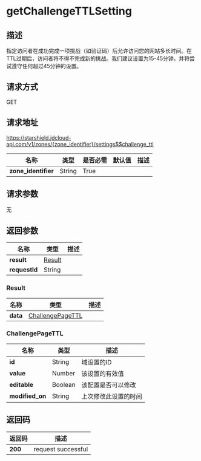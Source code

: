 # getChallengeTTLSetting


## 描述
指定访问者在成功完成一项挑战（如验证码）后允许访问您的网站多长时间。在TTL过期后，访问者将不得不完成新的挑战。我们建议设置为15-45分钟，并将尝试遵守任何超过45分钟的设置。


## 请求方式
GET

## 请求地址
https://starshield.jdcloud-api.com/v1/zones/{zone_identifier}/settings$$challenge_ttl

|名称|类型|是否必需|默认值|描述|
|---|---|---|---|---|
|**zone_identifier**|String|True| | |

## 请求参数
无


## 返回参数
|名称|类型|描述|
|---|---|---|
|**result**|[Result](getChallengeTTLSetting#result)| |
|**requestId**|String| |

### <div id="result">Result</div>
|名称|类型|描述|
|---|---|---|
|**data**|[ChallengePageTTL](getChallengeTTLSetting#challengepagettl)| |
### <div id="challengepagettl">ChallengePageTTL</div>
|名称|类型|描述|
|---|---|---|
|**id**|String|域设置的ID|
|**value**|Number|该设置的有效值|
|**editable**|Boolean|该配置是否可以修改|
|**modified_on**|String|上次修改此设置的时间|

## 返回码
|返回码|描述|
|---|---|
|**200**|request successful|
